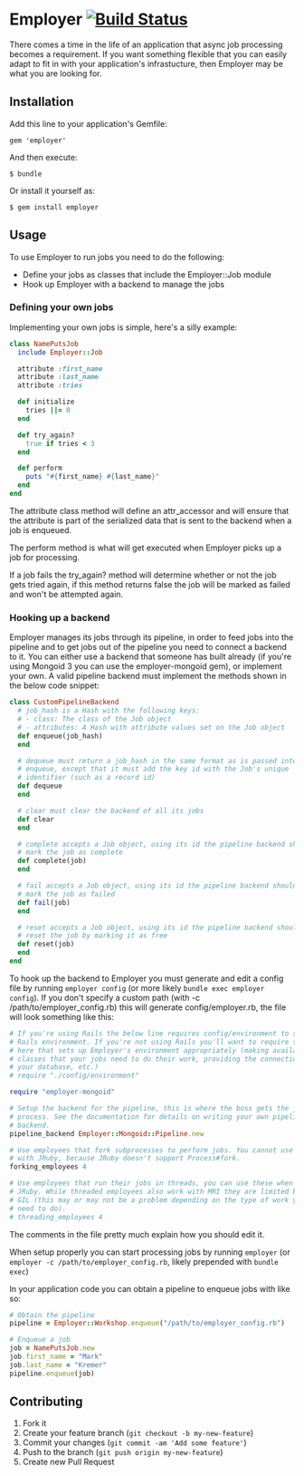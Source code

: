 # Employer [![Build Status](https://travis-ci.org/mkremer/employer.png)](https://travis-ci.org/mkremer/employer)

There comes a time in the life of an application that async job processing
becomes a requirement. If you want something flexible that you can easily adapt
to fit in with your application's infrastucture, then Employer may be what you
are looking for.

## Installation

Add this line to your application's Gemfile:

    gem 'employer'

And then execute:

    $ bundle

Or install it yourself as:

    $ gem install employer

## Usage

To use Employer to run jobs you need to do the following:

- Define your jobs as classes that include the Employer::Job module
- Hook up Employer with a backend to manage the jobs

### Defining your own jobs

Implementing your own jobs is simple, here's a silly example:

```ruby
class NamePutsJob
  include Employer::Job

  attribute :first_name
  attribute :last_name
  attribute :tries

  def initialize
    tries ||= 0 
  end

  def try_again?
    true if tries < 3
  end

  def perform
    puts "#{first_name} #{last_name}"
  end
end
```

The attribute class method will define an attr_accessor and will ensure that the
attribute is part of the serialized data that is sent to the backend when a job
is enqueued.

The perform method is what will get executed when Employer picks up a job for
processing.

If a job fails the try_again? method will determine whether or not the job gets
tried again, if this method returns false the job will be marked as failed and
won't be attempted again.

### Hooking up a backend

Employer manages its jobs through its pipeline, in order to feed jobs into the
pipeline and to get jobs out of the pipeline you need to connect a backend to
it. You can either use a backend that someone has built already (if you're using
Mongoid 3 you can use the employer-mongoid gem), or implement your own. A valid
pipeline backend must implement the methods shown in the below code snippet:

```ruby
class CustomPipelineBackend
  # job_hash is a Hash with the following keys:
  # - class: The class of the Job object
  # - attributes: A Hash with attribute values set on the Job object
  def enqueue(job_hash)
  end

  # dequeue must return a job_hash in the same format as is passed into 
  # enqueue, except that it must add the key id with the Job's unique 
  # identifier (such as a record id)
  def dequeue
  end

  # clear must clear the backend of all its jobs
  def clear
  end

  # complete accepts a Job object, using its id the pipeline backend should
  # mark the job as complete
  def complete(job)
  end

  # fail accepts a Job object, using its id the pipeline backend should
  # mark the job as failed
  def fail(job)
  end

  # reset accepts a Job object, using its id the pipeline backend should
  # reset the job by marking it as free
  def reset(job)
  end
end
```

To hook up the backend to Employer you must generate and edit a config file by
running `employer config` (or more likely `bundle exec employer config`). If you
don't specify a custom path (with -c /path/to/employer\_config.rb) this will
generate config/employer.rb, the file will look something like this:

```ruby
# If you're using Rails the below line requires config/environment to setup the
# Rails environment. If you're not using Rails you'll want to require something
# here that sets up Employer's environment appropriately (making available the
# classes that your jobs need to do their work, providing the connection to
# your database, etc.)
# require "./config/environment"

require "employer-mongoid"

# Setup the backend for the pipeline, this is where the boss gets the jobs to
# process. See the documentation for details on writing your own pipeline
# backend.
pipeline_backend Employer::Mongoid::Pipeline.new

# Use employees that fork subprocesses to perform jobs. You cannot use these
# with JRuby, because JRuby doesn't support Process#fork.
forking_employees 4

# Use employees that run their jobs in threads, you can use these when using
# JRuby. While threaded employees also work with MRI they are limited by the
# GIL (this may or may not be a problem depending on the type of work your jobs
# need to do).
# threading_employees 4
```

The comments in the file pretty much explain how you should edit it.

When setup properly you can start processing jobs by running `employer` (or
`employer -c /path/to/employer_config.rb`, likely prepended with `bundle exec`)

In your application code you can obtain a pipeline to enqueue jobs with like so:

```ruby
# Obtain the pipeline
pipeline = Employer::Workshop.enqueue("/path/to/employer_config.rb")

# Enqueue a job
job = NamePutsJob.new
job.first_name = "Mark"
job.last_name = "Kremer"
pipeline.enqueue(job)
```

## Contributing

1. Fork it
2. Create your feature branch (`git checkout -b my-new-feature`)
3. Commit your changes (`git commit -am 'Add some feature'`)
4. Push to the branch (`git push origin my-new-feature`)
5. Create new Pull Request
